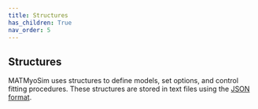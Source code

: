 ```yaml
---
title: Structures
has_children: True
nav_order: 5
---
```


## Structures

MATMyoSim uses structures to define models, set options, and control fitting procedures. These structures are stored in text files using the [JSON format](https://en.wikipedia.org/wiki/JSON).
